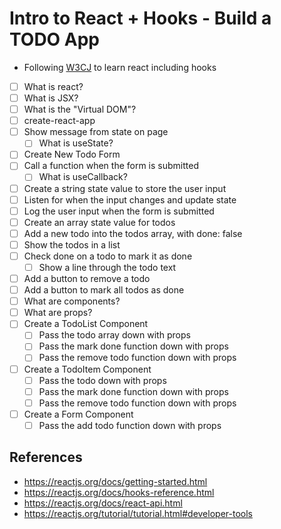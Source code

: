 # Intro to React + Hooks - Build a TODO App

* Following [W3CJ](https://github.com/CodingGarden/intro-react-hooks-todo/blob/master/README.md) to learn react including hooks


* [ ] What is react?
* [ ] What is JSX?
* [ ] What is the "Virtual DOM"?
* [ ] create-react-app
* [ ] Show message from state on page
  * [ ] What is useState?
* [ ] Create New Todo Form
* [ ] Call a function when the form is submitted
  * [ ] What is useCallback?
* [ ] Create a string state value to store the user input
* [ ] Listen for when the input changes and update state
* [ ] Log the user input when the form is submitted
* [ ] Create an array state value for todos
* [ ] Add a new todo into the todos array, with done: false
* [ ] Show the todos in a list
* [ ] Check done on a todo to mark it as done
  * [ ] Show a line through the todo text
* [ ] Add a button to remove a todo
* [ ] Add a button to mark all todos as done
* [ ] What are components?
* [ ] What are props?
* [ ] Create a TodoList Component
  * [ ] Pass the todo array down with props
  * [ ] Pass the mark done function down with props
  * [ ] Pass the remove todo function down with props
* [ ] Create a TodoItem Component
  * [ ] Pass the todo down with props
  * [ ] Pass the mark done function down with props
  * [ ] Pass the remove todo function down with props
* [ ] Create a Form Component
  * [ ] Pass the add todo function down with props

## References

* https://reactjs.org/docs/getting-started.html
* https://reactjs.org/docs/hooks-reference.html
* https://reactjs.org/docs/react-api.html
* https://reactjs.org/tutorial/tutorial.html#developer-tools